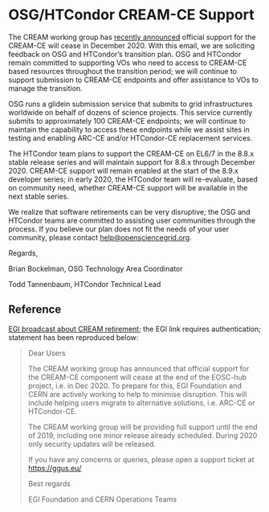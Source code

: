 OSG/HTCondor CREAM-CE Support
==============================


The CREAM working group has [recently announced](#reference) official support for the
CREAM-CE will cease in December 2020.  With this email, we are soliciting
feedback on OSG and HTCondor’s transition plan.  OSG and HTCondor remain committed
to supporting VOs who need to access to CREAM-CE based resources throughout the
transition period; we will continue to support submission to CREAM-CE endpoints
and offer assistance to VOs to manage the transition.

OSG runs a glidein submission service that submits to grid infrastructures worldwide
on behalf of dozens of science projects.  This service currently submits to
approximately 100 CREAM-CE endpoints; we will continue to maintain the capability
to access these endpoints while we assist sites in testing and enabling ARC-CE
and/or HTCondor-CE replacement services.

The HTCondor team plans to support the CREAM-CE on EL6/7 in the 8.8.x stable release
series and will maintain support for 8.8.x through December 2020.  CREAM-CE support
will remain enabled at the start of the 8.9.x developer series; in early 2020, the
HTCondor team will re-evaluate, based on community need, whether CREAM-CE support
will be available in the next stable series.

We realize that software retirements can be very disruptive; the OSG and HTCondor
teams are committed to assisting user communities through the process.  If you
believe our plan does not fit the needs of your user community, please contact
<help@opensciencegrid.org>.

Regards,

Brian Bockelman, OSG Technology Area Coordinator

Todd Tannenbaum, HTCondor Technical Lead


Reference
---------

[EGI broadcast about CREAM retirement](https://operations-portal.egi.eu/broadcast/archive/2293);
the EGI link requires authentication; statement has been reproduced below:

> Dear Users 
> 
> The CREAM working group has announced that official support for the CREAM-CE component will
> cease at the end of the EOSC-hub project, i.e. in Dec 2020. To prepare for this, EGI
> Foundation and CERN are actively working to help to minimise disruption. This will include
> helping users migrate to alternative solutions, i.e. ARC-CE or HTCondor-CE. 
> 
> The CREAM working group will be providing full support until the end of 2019, including one
> minor release already scheduled. During 2020 only security updates will be released. 
>
> If you have any concerns or queries, please open a support ticket at https://ggus.eu/ 
>
> Best regards 
>
> EGI Foundation and CERN Operations Teams
